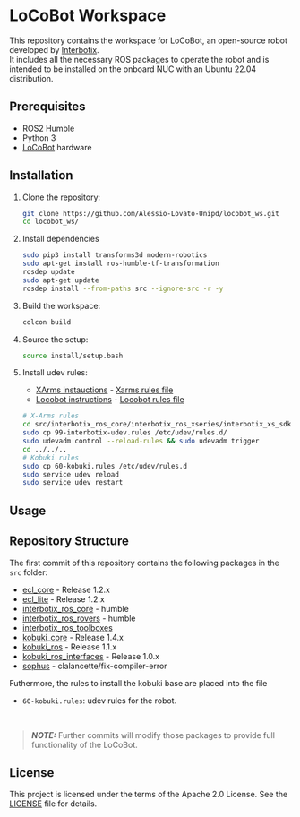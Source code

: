 # LoCoBot Workspace

This repository contains the workspace for LoCoBot, an open-source robot developed by [Interbotix](https://www.interbotix.com).<br>
It includes all the necessary ROS packages to operate the robot and is intended to be installed on the onboard NUC with an Ubuntu 22.04 distribution.

## Prerequisites

- ROS2 Humble
- Python 3
- [LoCoBot](http://www.locobot.org/) hardware

## Installation

1. Clone the repository:

    ```bash
    git clone https://github.com/Alessio-Lovato-Unipd/locobot_ws.git
    cd locobot_ws/
    ```

2. Install dependencies
    ```bash
    sudo pip3 install transforms3d modern-robotics
    sudo apt-get install ros-humble-tf-transformation
    rosdep update
    sudo apt-get update
    rosdep install --from-paths src --ignore-src -r -y
    ```

3. Build the workspace:

    ```bash
    colcon build
    ```

3. Source the setup:

    ```bash
    source install/setup.bash
    ```

4. Install udev rules:
    - [XArms instauctions](https://docs.trossenrobotics.com/interbotix_xsarms_docs/ros_interface/ros2/software_setup.html) -  [Xarms rules file](https://raw.githubusercontent.com/Interbotix/interbotix_ros_manipulators/main/interbotix_ros_xsarms/install/rpi4/xsarm_rpi4_install.sh)
    - [Locobot instructions]() - [Locobot rules file]()

    ```bash
    # X-Arms rules
    cd src/interbotix_ros_core/interbotix_ros_xseries/interbotix_xs_sdk
    sudo cp 99-interbotix-udev.rules /etc/udev/rules.d/
    sudo udevadm control --reload-rules && sudo udevadm trigger
    cd ../../..
    # Kobuki rules
    sudo cp 60-kobuki.rules /etc/udev/rules.d
    sudo service udev reload
    sudo service udev restart
    ```

## Usage



## Repository Structure

The first commit of this repository contains the following packages in the `src` folder:

- [ecl_core](https://github.com/stonier/ecl_core) - Release 1.2.x
- [ecl_lite](https://github.com/stonier/ecl_lite) - Release 1.2.x
- [interbotix_ros_core](https://github.com/Interbotix/interbotix_ros_core) - humble
- [interbotix_ros_rovers](https://github.com/Interbotix/interbotix_ros_rovers) - humble
- [interbotix_ros_toolboxes](https://github.com/Interbotix/interbotix_ros_toolboxes)
- [kobuki_core](https://github.com/kobuki-base/kobuki_core) - Release 1.4.x
- [kobuki_ros](https://github.com/kobuki-base/kobuki_ros) - Release 1.1.x
- [kobuki_ros_interfaces](https://github.com/kobuki-base/kobuki_ros_interfaces) - Release 1.0.x
- [sophus](https://github.com/clalancette/sophus) - clalancette/fix-compiler-error

Futhermore, the rules to install the kobuki base are placed into the file 
- `60-kobuki.rules`: udev rules for the robot.

<br>


> **_NOTE:_**  Further commits will modify those packages to provide full functionality of the LoCoBot.


## License

This project is licensed under the terms of the Apache 2.0 License. See the [LICENSE](LICENSE) file for details.
